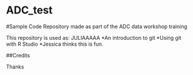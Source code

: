 # ADC_test
#Sample Code
Repository made as part of the ADC data workshop training

This repository is used as:
JULIAAAAA
*An introduction to git
*Using git with R Studio
*Jessica thinks this is fun.

##Credits

Thanks 
